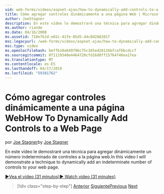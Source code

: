 ```yaml
---
uid: web-forms/videos/aspnet-ajax/how-to-dynamically-add-controls-to-a-web-page
title: Cómo agregar controles dinámicamente a una página Web | Microsoft Docs
author: JoeStagner
description: En este vídeo le demostraré una técnica para agregar dinámicamente un número indeterminado de controles a la página web.
ms.author: riande
ms.date: 04/16/2008
ms.assetid: 718e7b1d-e02c-41fe-85d5-44c0d288201f
msc.legacyurl: /web-forms/videos/aspnet-ajax/how-to-dynamically-add-controls-to-a-web-page
msc.type: video
ms.openlocfilehash: beffb10a649796c75c165ed28126bfcaf6bcdccf
ms.sourcegitcommit: 0f1119340e4464720cfd16d0ff15764746ea1fea
ms.translationtype: MT
ms.contentlocale: es-ES
ms.lasthandoff: 04/17/2019
ms.locfileid: "59381762"
---
```

# <a name="how-to-dynamically-add-controls-to-a-web-page"></a><span data-ttu-id="4e7c4-103">Cómo agregar controles dinámicamente a una página Web</span><span class="sxs-lookup"><span data-stu-id="4e7c4-103">How To Dynamically Add Controls to a Web Page</span></span>

<span data-ttu-id="4e7c4-104">por [Joe Stagner](https://github.com/JoeStagner)</span><span class="sxs-lookup"><span data-stu-id="4e7c4-104">by [Joe Stagner](https://github.com/JoeStagner)</span></span>

<span data-ttu-id="4e7c4-105">En este vídeo le demostraré una técnica para agregar dinámicamente un número indeterminado de controles a la página web.</span><span class="sxs-lookup"><span data-stu-id="4e7c4-105">In this video I will demonstrate a technique to dynamically add an indeterminate number of controls to your web page.</span></span>

[<span data-ttu-id="4e7c4-106">&#9654;Vea el vídeo (31 minutos)</span><span class="sxs-lookup"><span data-stu-id="4e7c4-106">&#9654; Watch video (31 minutes)</span></span>](https://channel9.msdn.com/Blogs/ASP-NET-Site-Videos/how-to-dynamically-add-controls-to-a-web-page)

> [!div class="step-by-step"]
> <span data-ttu-id="4e7c4-107">[Anterior](how-to-dynamically-change-css-using-the-aspnet-ajax-updatepanel.md)
> [Siguiente](set-up-your-development-environment-for-aspnet-35.md)</span><span class="sxs-lookup"><span data-stu-id="4e7c4-107">[Previous](how-to-dynamically-change-css-using-the-aspnet-ajax-updatepanel.md)
[Next](set-up-your-development-environment-for-aspnet-35.md)</span></span>
